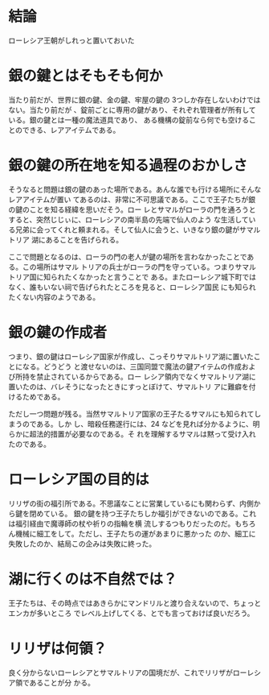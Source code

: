 # 結論

ローレシア王朝がしれっと置いておいた

# 銀の鍵とはそもそも何か

当たり前だが、世界に銀の鍵、金の鍵、牢屋の鍵の 3つしか存在しないわけではない。当たり前だが
、錠前ごとに専用の鍵があり、それぞれ管理者が所有している。銀の鍵とは一種の魔法道具であり、
ある機構の錠前なら何でも空けることのできる、レアアイテムである。

# 銀の鍵の所在地を知る過程のおかしさ

そうなると問題は銀の鍵のあった場所である。あんな誰でも行ける場所にそんなレアアイテムが置い
てあるのは、非常に不可思議である。ここで王子たちが銀の鍵のことを知る経緯を思いだそう。ロー
レとサマルがローラの門を通ろうとすると、突然じじぃに、ローレシアの南半島の先端で仙人のよう
な生活している兄弟に会ってくれと頼まれる。そして仙人に会うと、いきなり銀の鍵がサマルトリア
湖にあることを告げられる。

ここで問題となるのは、ローラの門の老人が鍵の場所を言わなかったことである。この場所はサマル
トリアの兵士がローラの門を守っている。つまりサマルトリア国に知られたくなかったと言うことで
ある。またローレシア城下町ではなく、誰もいない祠で告げられたところを見ると、ローレシア国民
にも知られたくない内容のようである。

# 銀の鍵の作成者

つまり、銀の鍵はローレシア国家が作成し、こっそりサマルトリア湖に置いたことになる。どうどう
と渡せないのは、三国同盟で魔法の鍵アイテムの作成および所持を禁止されているからである。ロー
レシア領内でなくサマルトリア湖に置いたのは、バレそうになったときにすっとぼけて、サマルトリ
アに難癖を付けるためである。

ただし一つ問題が残る。当然サマルトリア国家の王子たるサマルにも知られてしまうのである。しか
し、暗殺任務遂行には、24 などを見れば分かるように、明らかに超法的措置が必要なのである。そ
れを理解するサマルは黙って受け入れたのである。

# ローレシア国の目的は

リリザの街の福引所である。不思議なことに営業しているにも関わらず、内側から鍵を閉めている。
銀の鍵を持つ王子たちしか福引ができないのである。これは福引経由で魔導師の杖や祈りの指輪を横
流しするつもりだったのだ。もちろん機械に細工をして。ただし、王子たちの運があまりに悪かった
のか、細工に失敗したのか、結局この企みは失敗に終った。

# 湖に行くのは不自然では？

王子たちは、その時点ではあきらかにマンドリルと渡り合えないので、ちょっとエンカが多いところ
でレベル上げしてくる、とでも言っておけば良いだろう。

# リリザは何領？

良く分からないローレシアとサマルトリアの国境だが、これでリリザがローレシア領であることが分
かる。


<!-- vim: set tw=90 filetype=markdown : -->

